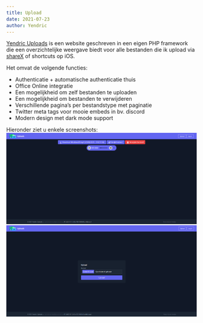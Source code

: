 ```yaml
---
title: Upload
date: 2021-07-23
author: Yendric
---
```


[Yendric Uploads](https://upload.yendric.be/) is een website geschreven in een eigen PHP framework die een overzichtelijke weergave biedt voor alle bestanden die ik upload via [shareX](https://getsharex.com/) of shortcuts op iOS.

Het omvat de volgende functies:

- Authenticatie + automatische authenticatie thuis
- Office Online integratie
- Een mogelijkheid om zelf bestanden te uploaden
- Een mogelijkheid om bestanden te verwijderen
- Verschillende pagina’s per bestandstype met paginatie
- Twitter meta tags voor mooie embeds in bv. discord
- Modern design met dark mode support

Hieronder ziet u enkele screenshots:
![Item (geluidsfragment) bekijken](/assets/img/upload-bekijk-item.png)
![Item uploaden](/assets/img/upload-upload-item.png)